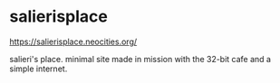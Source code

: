 # salierisplace
https://salierisplace.neocities.org/

salieri's place. minimal site made in mission with the 32-bit cafe and a simple internet.
